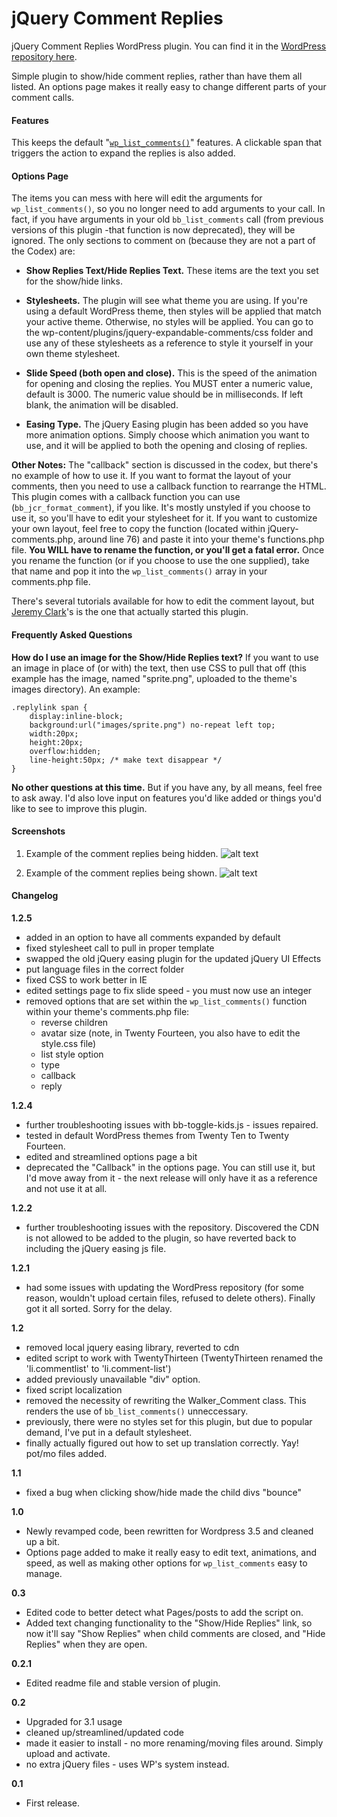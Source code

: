 # jQuery Comment Replies

jQuery Comment Replies WordPress plugin.  You can find it in the [WordPress repository here](https://wordpress.org/support/view/plugin-reviews/jquery-expandable-comments).

Simple plugin to show/hide comment replies, rather than have them all listed.  An options page makes it really easy to change different parts of your comment calls.

#### Features  
This keeps the default "[`wp_list_comments()`](http://codex.wordpress.org/Function_Reference/wp_list_comments)" features.  A clickable span that triggers the action to expand the replies is also added.  


#### Options Page

The items you can mess with here will edit the arguments for `wp_list_comments()`, so you no longer need to add arguments to your call. In fact, if you have arguments in your old `bb_list_comments` call (from previous versions of this plugin -that function is now deprecated), they will be ignored.  The only sections to comment on (because they are not a part of the Codex) are:

  * __Show Replies Text/Hide Replies Text.__  These items are the text you set for the show/hide links.  

  * __Stylesheets.__  The plugin will see what theme you are using.  If you're using a default WordPress theme, then styles will be applied that match your active theme. Otherwise, no styles will be applied. You can go to the wp-content/plugins/jquery-expandable-comments/css folder and use any of these stylesheets as a reference to style it yourself in your own theme stylesheet.

  * __Slide Speed (both open and close).__  This is the speed of the animation for opening and closing the replies.  You MUST enter a numeric value, default is 3000. The numeric value should be in milliseconds.  If left blank, the animation will be disabled.

  * __Easing Type.__  The jQuery Easing plugin has been added so you have more animation options.  Simply choose which animation you want to use, and it will be applied to both the opening and closing of replies.


__Other Notes:__ The "callback" section is discussed in the codex, but there's no example of how to use it.  If you want to format the layout of your comments, then you need to use a callback function to rearrange the HTML.  This plugin comes with a callback function you can use (`bb_jcr_format_comment`), if you like.  It's mostly unstyled if you choose to use it, so you'll have to edit your stylesheet for it.  If you want to customize your own layout, feel free to copy the function (located within jQuery-comments.php, around line 76) and paste it into your theme's functions.php file.  __You WILL have to rename the function, or you'll get a fatal error.__  Once you rename the function (or if you choose to use the one supplied), take that name and pop it into the `wp_list_comments()` array in your comments.php file.

There's several tutorials available for how to edit the comment layout, but [Jeremy Clark](http://clark-technet.com/2008/11/wordpress-27-comment-callback-function)'s is the one that actually started this plugin.


#### Frequently Asked Questions 

__How do I use an image for the Show/Hide Replies text?__
If you want to use an image in place of (or with) the text, then use CSS to pull that off (this example has the image, named "sprite.png", uploaded to the theme's images directory).  An example:

    .replylink span {
    	display:inline-block;
    	background:url("images/sprite.png") no-repeat left top;
    	width:20px;
    	height:20px;
    	overflow:hidden;
    	line-height:50px; /* make text disappear */
    }

__No other questions at this time.__
But if you have any, by all means, feel free to ask away.  I'd also love input on features you'd like added or things you'd like to see to improve this plugin.  

#### Screenshots
1. Example of the comment replies being hidden.
![alt text](https://ps.w.org/jquery-expandable-comments/assets/screenshot-1.png?rev=687061 "Example of hidden state")

2. Example of the comment replies being shown.
![alt text](https://ps.w.org/jquery-expandable-comments/assets/screenshot-2.png?rev=687061 "Example of open state")


#### Changelog 

__1.2.5__

* added in an option to have all comments expanded by default
* fixed stylesheet call to pull in proper template
* swapped the old jQuery easing plugin for the updated jQuery UI Effects
* put language files in the correct folder
* fixed CSS to work better in IE
* edited settings page to fix slide speed - you must now use an integer
* removed options that are set within the `wp_list_comments()` function within your theme's comments.php file:  
  * reverse children
  * avatar size (note, in Twenty Fourteen, you also have to edit the style.css file)
  * list style option
  * type
  * callback
  * reply

__1.2.4__

* further troubleshooting issues with bb-toggle-kids.js - issues repaired.
* tested in default WordPress themes from Twenty Ten to Twenty Fourteen.
* edited and streamlined options page a bit
* deprecated the "Callback" in the options page. You can still use it, but I'd move away from it - the next release will only have it as a reference and not use it at all.

__1.2.2__

* further troubleshooting issues with the repository.  Discovered the CDN is not allowed to be added to the plugin, so have reverted back to including the jQuery easing js file.

__1.2.1__

* had some issues with updating the WordPress repository (for some reason, wouldn't upload certain files, refused to delete others). Finally got it all sorted.  Sorry for the delay.

__1.2__

*  removed local jquery easing library, reverted to cdn
*  edited script to work with TwentyThirteen (TwentyThirteen renamed the 'li.commentlist' to 'li.comment-list')
* added previously unavailable "div" option.
* fixed script localization
* removed the necessity of rewriting the Walker_Comment class.  This renders the use of `bb_list_comments()` unneccessary.
* previously, there were no styles set for this plugin, but due to popular demand, I've put in a default stylesheet.
* finally actually figured out how to set up translation correctly. Yay! pot/mo files added.

__1.1__

*  fixed a bug when clicking show/hide made the child divs "bounce"

__1.0__

* Newly revamped code, been rewritten for Wordpress 3.5 and cleaned up a bit.
* Options page added to make it really easy to edit text, animations, and speed, as well as making other options for `wp_list_comments` easy to manage.

__0.3__

*  Edited code to better detect what Pages/posts to add the script on.
* Added text changing functionality to the "Show/Hide Replies" link, so now it'll say "Show Replies" when child comments are closed, and "Hide Replies" when they are open.

__0.2.1__ 

* Edited readme file and stable version of plugin.

__0.2__

* Upgraded for 3.1 usage
* cleaned up/streamlined/updated code
* made it easier to install - no more renaming/moving files around. Simply upload and activate.
* no extra jQuery files - uses WP's system instead. 

__0.1__

* First release.
